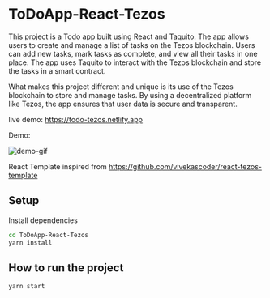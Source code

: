 # ToDoApp-React-Tezos

This project is a Todo app built using React and Taquito. The app allows users to create and manage a list of tasks on the Tezos blockchain. Users can add new tasks, mark tasks as complete, and view all their tasks in one place. The app uses Taquito to interact with the Tezos blockchain and store the tasks in a smart contract.

What makes this project different and unique is its use of the Tezos blockchain to store and manage tasks. By using a decentralized platform like Tezos, the app ensures that user data is secure and transparent.

live demo: https://todo-tezos.netlify.app

Demo:

![demo-gif](demo/todo-tezos.gif)

React Template inspired from https://github.com/vivekascoder/react-tezos-template

## Setup

Install dependencies
```bash
cd ToDoApp-React-Tezos
yarn install
```


## How to run the project
```bash
yarn start
```
